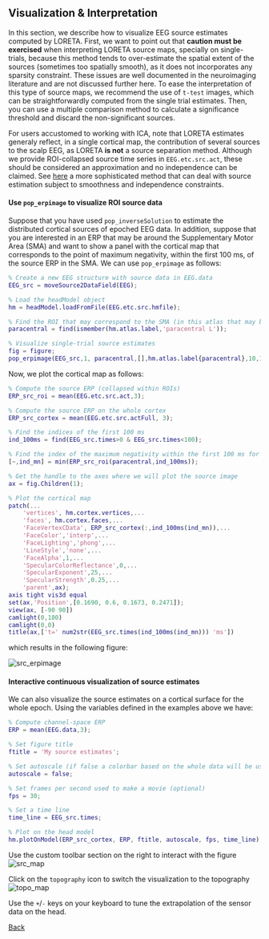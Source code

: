 ## Visualization & Interpretation
In this section, we describe how to visualize EEG source estimates computed by LORETA. First, we want to point out that **caution must be exercised** when interpreting LORETA source maps, specially on single-trials, because this method tends to over-estimate the spatial extent of the sources (sometimes too spatially smooth), as it does not incorporates any sparsity constraint. These issues are well documented in the neuroimaging literature and are not discussed further here. To ease the interpretation of this type of source maps, we recommend the use of `t-test` images, which can be straightforwardly computed from the single trial estimates. Then, you can use a multiple comparison method to calculate a significance threshold and discard the non-significant sources.

For users accustomed to working with ICA, note that LORETA estimates generaly reflect, in a single cortical map, the contribution of several sources to the scalp EEG, as LORETA **is not** a source separation method. Although we provide ROI-collapsed source time series in `EEG.etc.src.act`, these should be considered an approximation and no independence can be claimed. See [here](https://www.ncbi.nlm.nih.gov/pubmed/19378278) a more sophisticated method that can deal with source estimation subject to smoothness and independence constraints.

#### Use `pop_erpimage` to visualize ROI source data
Suppose that you have used `pop_inverseSolution` to estimate the distributed cortical sources of epoched EEG data. In addition, suppose that you are interested in an ERP that may be around the Supplementary Motor Area (SMA) and want to show a panel with the cortical map that corresponds to the point of maximum negativity, within the first 100 ms, of the source ERP in the SMA. We can use `pop_erpimage` as follows:
```matlab
% Create a new EEG structure with source data in EEG.data
EEG_src = moveSource2DataField(EEG);

% Load the headModel object
hm = headModel.loadFromFile(EEG.etc.src.hmfile);

% Find the ROI that may correspond to the SMA (in this atlas that may be the Paracentral Gyrus)
paracentral = find(ismember(hm.atlas.label,'paracentral L'));

% Visualize single-trial source estimates
fig = figure;
pop_erpimage(EEG_src,1, paracentral,[],hm.atlas.label{paracentral},10,1,{},[],'latency' ,'yerplabel','nA/mm^2','erp','on','cbar','on');
```

Now, we plot the cortical map as follows:
```matlab
% Compute the source ERP (collapsed within ROIs)
ERP_src_roi = mean(EEG.etc.src.act,3);

% Compute the source ERP on the whole cortex
ERP_src_cortex = mean(EEG.etc.src.actFull, 3);

% Find the indices of the first 100 ms
ind_100ms = find(EEG_src.times>0 & EEG_src.times<100);

% Find the index of the maximum negativity within the first 100 ms for the ROI that is relevant to us
[~,ind_mn] = min(ERP_src_roi(paracentral,ind_100ms));

% Get the handle to the axes where we will plot the source image
ax = fig.Children(1);

% Plot the cortical map
patch(...
    'vertices', hm.cortex.vertices,...
    'faces', hm.cortex.faces,...
    'FaceVertexCData', ERP_src_cortex(:,ind_100ms(ind_mn)),...
    'FaceColor','interp',...
    'FaceLighting','phong',...
    'LineStyle','none',...
    'FaceAlpha',1,...
    'SpecularColorReflectance',0,...
    'SpecularExponent',25,...
    'SpecularStrength',0.25,...
    'parent',ax);
axis tight vis3d equal
set(ax,'Position',[0.1690, 0.6, 0.1673, 0.2471]);
view(ax, [-90 90])
camlight(0,180)
camlight(0,0)
title(ax,['t=' num2str(EEG_src.times(ind_100ms(ind_mn))) 'ms'])
```
which results in the following figure:

![src_erpimage](https://github.com/aojeda/headModel/blob/master/doc/assets/src_erpimage_2.png)

#### Interactive continuous visualization of source estimates
We can also visualize the source estimates on a cortical surface for the whole epoch. Using the variables defined in the examples above we have:
```matlab
% Compute channel-space ERP
ERP = mean(EEG.data,3);

% Set figure title
ftitle = 'My source estimates';

% Set autoscale (if false a colorbar based on the whole data will be used)
autoscale = false;

% Set frames per second used to make a movie (optional)
fps = 30;

% Set a time line
time_line = EEG_src.times;

% Plot on the head model
hm.plotOnModel(ERP_src_cortex, ERP, ftitle, autoscale, fps, time_line);
```
Use the custom toolbar section on the right to interact with the figure
![src_map](https://github.com/aojeda/headModel/blob/master/doc/assets/src_map.png)

Click on the `topography` icon to switch the visualization to the topography
![topo_map](https://github.com/aojeda/headModel/blob/master/doc/assets/topo_map.png)

Use the `+`/`-`  keys on your keyboard to tune the extrapolation of the sensor data on the head.

[Back](https://github.com/aojeda/headModel/blob/master/doc/Documentation.md)
